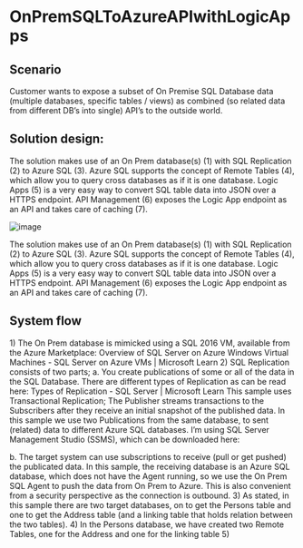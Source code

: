 # OnPremSQLToAzureAPIwithLogicApps

<h2>Scenario</h2>
Customer wants to expose a subset of On Premise SQL Database data (multiple databases, specific tables / views) as combined (so related data from different DB’s into single) API’s to the outside world.

<h2>Solution design:</h2> 
The solution makes use of an On Prem database(s) (1) with SQL Replication (2) to Azure SQL (3). Azure SQL supports the concept of Remote Tables (4), which allow you to query cross databases as if it is one database. Logic Apps (5) is a very easy way to convert SQL table data into JSON over a HTTPS endpoint. API Management (6) exposes the Logic App endpoint as an API and takes care of caching (7).

![image](https://user-images.githubusercontent.com/23191445/198023098-6f7c11d3-3431-482f-8c42-e5514889b84f.png)

The solution makes use of an On Prem database(s) (1) with SQL Replication (2) to Azure SQL (3). Azure SQL supports the concept of Remote Tables (4), which allow you to query cross databases as if it is one database. Logic Apps (5) is a very easy way to convert SQL table data into JSON over a HTTPS endpoint. API Management (6) exposes the Logic App endpoint as an API and takes care of caching (7).

<h2>System flow</h2>
1)	The On Prem database is mimicked using a SQL 2016 VM, available from the Azure Marketplace: Overview of SQL Server on Azure Windows Virtual Machines - SQL Server on Azure VMs | Microsoft Learn
2)	SQL Replication consists of two parts;
a.	You create publications of some or all of the data in the SQL Database. There are different types of Replication as can be read here: Types of Replication - SQL Server | Microsoft Learn
This sample uses Transactional Replication; The Publisher streams transactions to the Subscribers after they receive an initial snapshot of the published data.
In this sample we use two Publications from the same database, to sent (related) data to different Azure SQL databases.
I’m using SQL Server Management Studio (SSMS), which can be downloaded here:

b.	The target system can use subscriptions to receive (pull or get pushed) the publicated data. 
In this sample, the receiving database is an Azure SQL database, which does not have the Agent running, so we use the On Prem SQL Agent to push the data from On Prem to Azure. This is also convenient from a security perspective as the connection is outbound. 
3)	 As stated, in this sample there are two target databases, on to get the Persons table and one to get the Address table (and a linking table that holds relation between the two tables).
4)	In the Persons database, we have created two Remote Tables, one for the Address and one for the linking table 
5)	
